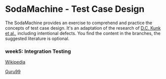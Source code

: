# SodaMachine - Test Case Design
  
The SodaMachine provides an exercise to comprehend and practice the concepts of test case design.
It's an adaptation of the research of [D.C. Kunk et al.][1], including intentional defects.
You find the content in the branches, the suggested literature is optional.


### week5: Integration Testing
[Wikipedia][2]

[Guru99][3]


[1]: https://pdfs.semanticscholar.org/c099/37b9d87cf8020fc897b882c412229f5a7c68.pdf
[2]: https://en.wikipedia.org/wiki/Integration_testing
[3]: https://www.guru99.com/integration-testing.html
